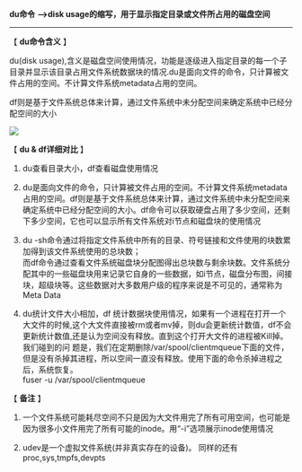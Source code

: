  **du命令** **-->disk usage的缩写，用于显示指定目录或文件所占用的磁盘空间**

 ****

 【 **du命令含义** 】

 du(disk usage),含义是磁盘空间使用情况，功能是逐级进入指定目录的每一个子目录并显示该目录占用文件系统数据块的情况.du是面向文件的命令，只计算被文件占用的空间。不计算文件系统metadata占用的空间。  
  
df则是基于文件系统总体来计算，通过文件系统中未分配空间来确定系统中已经分配空间的大小

 

![][0]

 【 **du & df详细对比** 】

 1) du查看目录大小，df查看磁盘使用情况

 2) du是面向文件的命令，只计算被文件占用的空间。不计算文件系统metadata 占用的空间。df则是基于文件系统总体来计算，通过文件系统中未分配空间来确定系统中已经分配空间的大小。df命令可以获取硬盘占用了多少空间，还剩下多少空间，它也可以显示所有文件系统对i节点和磁盘块的使用情况

 3) du -sh命令通过将指定文件系统中所有的目录、符号链接和文件使用的块数累加得到该文件系统使用的总块数；  
而df命令通过查看文件系统磁盘块分配图得出总块数与剩余块数。文件系统分配其中的一些磁盘块用来记录它自身的一些数据，如i节点，磁盘分布图，间接块，超级块等。这些数据对大多数用户级的程序来说是不可见的，通常称为Meta Data

 4) du统计文件大小相加，df 统计数据块使用情况，如果有一个进程在打开一个大文件的时候,这个大文件直接被rm或者mv掉，则du会更新统计数值，df不会更新统计数值,还是认为空间没有释放。直到这个打开大文件的进程被Kill掉。我们碰到的问 题是，我们在定期删除/var/spool/clientmqueue下面的文件，但是没有杀掉其进程，所以空间一直没有释放。使用下面的命令杀掉进程之后，系统恢复。  
fuser -u /var/spool/clientmqueue

 【 **备注** 】

 1) 一个文件系统可能耗尽空间不只是因为大文件用完了所有可用空间，也可能是因为很多小文件用完了所有可能的inode。用“-i”选项展示inode使用情况

 2) udev是一个虚拟文件系统(并非真实存在的设备)。 同样的还有proc,sys,tmpfs,devpts

[0]: ./img/20170217083940221.png